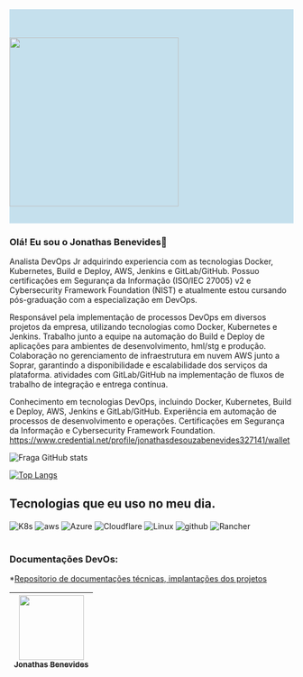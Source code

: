 <div class="container">
<div class="row">
<div class="col-6" style=" background-color:#C5E0ED;"><img src="https://www.psicologiaviva.com.br/assets/img/logo/psicologiaviva_fundo_claro.png" style="width:300px; padding-top:50px; padding-bottom:30px;"></div>
<div class="col-6" style=" background-color:#C5E0ED;">
</div>

### Olá! Eu sou o Jonathas Benevides👋
  
 Analista DevOps Jr adquirindo experiencia com as tecnologias Docker, Kubernetes, Build e Deploy, AWS, Jenkins e GitLab/GitHub. Possuo certificações em Segurança da Informação (ISO/IEC 27005) v2 e Cybersecurity Framework Foundation (NIST) e atualmente estou cursando pós-graduação com a especialização em DevOps.

Responsável pela implementação de processos DevOps em diversos projetos da empresa, utilizando tecnologias como Docker, Kubernetes e Jenkins.
Trabalho junto a equipe na automação do Build e Deploy de aplicações para ambientes de desenvolvimento, hml/stg e produção.
Colaboração no gerenciamento de infraestrutura em nuvem AWS junto a Soprar, garantindo a disponibilidade e escalabilidade dos serviços da plataforma.
atividades com GitLab/GitHub na implementação de fluxos de trabalho de integração e entrega contínua.

Conhecimento em tecnologias DevOps, incluindo Docker, Kubernetes, Build e Deploy, AWS, Jenkins e GitLab/GitHub.
Experiência em automação de processos de desenvolvimento e operações.
Certificações em Segurança da Informação e Cybersecurity Framework Foundation. https://www.credential.net/profile/jonathasdesouzabenevides327141/wallet

![Fraga GitHub stats](https://github-readme-stats.vercel.app/api?username=pv-jonathasbenevides&show_icons=true&theme=dracula&count_private=true)
  
[![Top Langs](https://github-readme-stats.vercel.app/api/top-langs/?username=anuraghazra&langs_count=8)](https://github.com/anuraghazra/github-readme-stats)

## Tecnologias que eu uso no meu dia.

<div style="display: inline_block">
  <img align="center" alt="K8s" src="https://img.shields.io/badge/-Kubernetes-lightgrey" />
  <img align="center" alt="aws" src="https://img.shields.io/badge/Amazon_AWS-FF9900?style=for-the-badge&logo=amazonaws&logoColor=white" />
  <img align="center" alt="Azure" src="https://img.shields.io/badge/Azure_DevOps-0078D7?style=for-the-badge&logo=azure-devops&logoColor=white" />
  <img align="center" alt="Cloudflare" src="https://img.shields.io/badge/Cloudflare-F38020?style=for-the-badge&logo=Cloudflare&logoColor=white" />
  <img align="center" alt="Linux" src="https://img.shields.io/badge/Linux-FCC624?style=for-the-badge&logo=linux&logoColor=black" />
  <img align="center" alt="github" src="https://img.shields.io/badge/GitHub-100000?style=for-the-badge&logo=github&logoColor=white" />
  <img align="center" alt="Rancher" src="https://img.shields.io/badge/-Rancher-blue" />
</div><br/>

### Documentações DevOs:
  
*[Repositorio de documentações técnicas, implantações dos projetos](https://github.com/conexasaude/pv-documentar-devops/wiki)
  
| [<img src="https://github.com/conexasaude/pv-documentar-devops/blob/master/img/john.jpg" width=115><br><sub>Jonathas Benevides</sub>](https://www.linkedin.com/in/jonathas-benevides-124757148/) | 
| :---: | 
